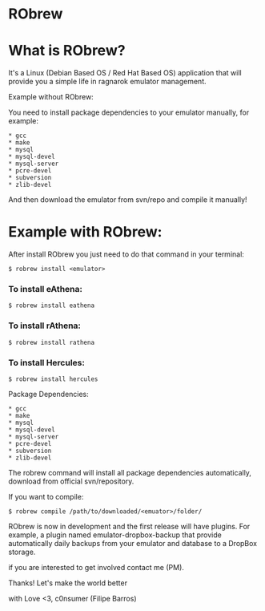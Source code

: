 RObrew
======

# What is RObrew?

It's a Linux (Debian Based OS / Red Hat Based OS) application that will provide you a simple life in ragnarok emulator management.

Example without RObrew:

You need to install package dependencies to your emulator manually, for example:

    * gcc
    * make
    * mysql
    * mysql-devel
    * mysql-server
    * pcre-devel
    * subversion
    * zlib-devel

And then download the emulator from svn/repo and compile it manually!

# Example with RObrew:

After install RObrew you just need to do that command in your terminal:

    $ robrew install <emulator>

### To install eAthena:

    $ robrew install eathena

### To install rAthena:

    $ robrew install rathena

### To install Hercules:

    $ robrew install hercules

Package Dependencies:
 
    * gcc
    * make
    * mysql
    * mysql-devel
    * mysql-server
    * pcre-devel
    * subversion
    * zlib-devel

The robrew command will install all package dependencies automatically, download <emulator> from official svn/repository.

If you want to compile:

    $ robrew compile /path/to/downloaded/<emuator>/folder/

RObrew is now in development and the first release will have plugins. For example, a plugin named emulator-dropbox-backup that provide automatically daily backups from your emulator and database to a DropBox storage.

if you are interested to get involved contact me (PM).

Thanks! Let's make the world better 

with Love <3,
c0nsumer (Filipe Barros)

